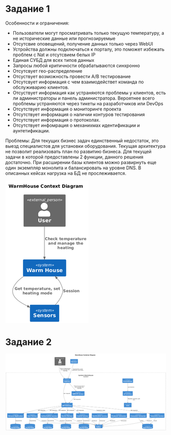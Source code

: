# Задание 1

Особенности и ограничения:
 - Пользователи могут просматривать только текущую температуру, а не исторические данные или прогнозируемые
 - Отсутсвие оповещений, получение данных только через WebUI
 - Устройства должны подключаться к порталу, это поможет избежать проблем с Nat и отсутсвием белых IP
 - Единая СУБД для всех типов данных
 - Запросы любой критичности обрабатываются синхронно
 - Отсутсвует гео-распределение
 - Отсуствует возможность провести A/B тестирование
 - Отсутсвует информация с чем взаимодействет команда по обслуживарию клиентов.
 - Отсуствует информация как устраняются проблемы у клиентов, есть ли администраторы и панель администратора. Вероятнее всего проблемы устраняются через тикеты на разработчиков или DevOps
 - Отсутствует информация о мониторинге проекта
 - Отсутствует информация о наличии контуров тестирования
 - Отсутствует информация о протоколах.
 - Отсутствует инфомрация о механихмах идентификации и аунтетификации.

Проблемы:
 Для текущих бизнес задач единственный недостаток, это выезд специалистов для установки оборудования. Текущая архитектура не позволит реализовать план по развитию бизнеса. Для текущей задачи в которой предоставлены 2 функции, данного решения достаточно. При расширении базы клиентов можно развирнуть еще один экземпляр монолита и балансировать на уровне DNS. В описанных кейсах нагрузка на БД не прослеживается.


![Контекстная диаграмма текущего решения](./current-context-diagram.png)

# Задание 2

![Диаграмма контейнеров](./future-container-diagram.png)
